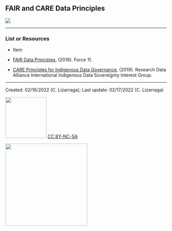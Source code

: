 ## FAIR and CARE Data Principles

![](https://www.openaire.eu/images/Guides/EC_FAIR_data.png)

***

### List or Resources

* Item 

* [FAIR Data Principles](https://force11.org/info/the-fair-data-principles/), (2016). Force 11.
* [CARE Principles for Indigenous Data Governance](https://static1.squarespace.com/static/5d3799de845604000199cd24/t/5da9f4479ecab221ce848fb2/1571419335217/CARE+Principles_One+Pagers+FINAL_Oct_17_2019.pdf), (2019). Research Data Alliance International Indigenous Data Sovereignty Interest Group.


***

Created: 02/16/2022 (C. Lizarraga);
Last update: 02/17/2022 (C. Lizarraga)

<img src="https://mirrors.creativecommons.org/presskit/buttons/88x31/png/by-nc-sa.png" width="128">  [CC BY-NC-SA](https://creativecommons.org/licenses/by-nc-sa/4.0/)

<img src="https://datascience.arizona.edu/sites/default/files/footer-logo.png" width="256">
